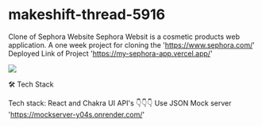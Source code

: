 # makeshift-thread-5916
Clone of Sephora Website
Sephora Websit is a cosmetic products web application. A one week project for cloning the
'https://www.sephora.com/'
Deployed Link of Project 'https://my-sephora-app.vercel.app/'

<img  src='https://drive.google.com/file/d/1LmT2EPYVCYZBYyn0mCCv9oBXHJQU-sG9/view?usp=share_link'/>


🛠 Tech Stack

Tech stack: React and Chakra UI
API's 👇👇👇
Use JSON Mock server
'https://mockserver-y04s.onrender.com/'
